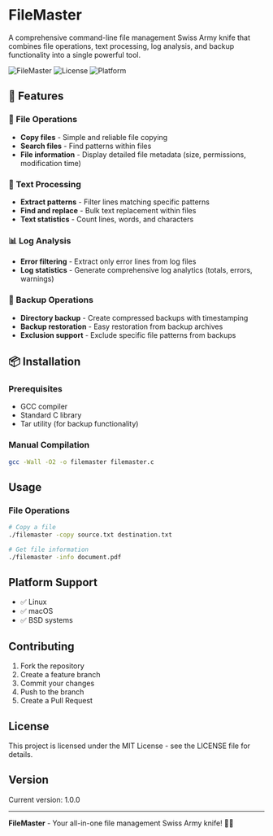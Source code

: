 # FileMaster

A comprehensive command-line file management Swiss Army knife that combines file operations, text processing, log analysis, and backup functionality into a single powerful tool.

![FileMaster](https://img.shields.io/badge/Version-1.0.0-blue.svg)
![License](https://img.shields.io/badge/License-MIT-green.svg)
![Platform](https://img.shields.io/badge/Platform-Linux%2FUnix-lightgrey.svg)

## 🚀 Features

### 📁 File Operations
- **Copy files** - Simple and reliable file copying
- **Search files** - Find patterns within files
- **File information** - Display detailed file metadata (size, permissions, modification time)

### 📝 Text Processing
- **Extract patterns** - Filter lines matching specific patterns
- **Find and replace** - Bulk text replacement within files
- **Text statistics** - Count lines, words, and characters

### 📊 Log Analysis
- **Error filtering** - Extract only error lines from log files
- **Log statistics** - Generate comprehensive log analytics (totals, errors, warnings)

### 💾 Backup Operations
- **Directory backup** - Create compressed backups with timestamping
- **Backup restoration** - Easy restoration from backup archives
- **Exclusion support** - Exclude specific file patterns from backups


## 📦 Installation

### Prerequisites
- GCC compiler
- Standard C library
- Tar utility (for backup functionality)

### Manual Compilation
```bash
gcc -Wall -O2 -o filemaster filemaster.c
```

## Usage

### File Operations
```bash
# Copy a file
./filemaster -copy source.txt destination.txt

# Get file information
./filemaster -info document.pdf

```

## Platform Support

- ✅ Linux
- ✅ macOS
- ✅ BSD systems

## Contributing

1. Fork the repository
2. Create a feature branch
3. Commit your changes
4. Push to the branch
5. Create a Pull Request

## License

This project is licensed under the MIT License - see the LICENSE file for details.

## Version

Current version: 1.0.0

---

**FileMaster** - Your all-in-one file management Swiss Army knife! 🔧📁
